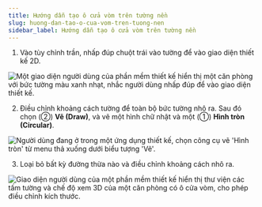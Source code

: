 ```yaml
---
title: Hướng dẫn tạo ô cửa vòm trên tường nền
slug: huong-dan-tao-o-cua-vom-tren-tuong-nen
sidebar_label: Hướng dẫn tạo ô cửa vòm trên tường nền
---
```


1. Vào tùy chỉnh trần, nhấp đúp chuột trái vào tường để vào giao diện thiết kế 2D.

![Một giao diện người dùng của phần mềm thiết kế hiển thị một căn phòng với bức tường màu xanh nhạt, nhắc người dùng nhấp đúp để vào giao diện thiết kế.](https://storage.googleapis.com/jegavn_kb/images/d2ca3c7f-5452-4444-b801-f8025ca4a70f.png)

2. Điều chỉnh khoảng cách tường để toàn bộ bức tường nhô ra. Sau đó chọn (②) **Vẽ (Draw)**, và vẽ một hình chữ nhật và một (①) **Hình tròn (Circular)**.

![Người dùng đang ở trong một ứng dụng thiết kế, chọn công cụ vẽ 'Hình tròn' từ menu thả xuống dưới biểu tượng 'Vẽ'.](https://storage.googleapis.com/jegavn_kb/images/8e3baf39-2616-4f29-aad8-ae010f09f878.png)

3. Loại bỏ bất kỳ đường thừa nào và điều chỉnh khoảng cách nhô ra.

![Giao diện người dùng của một phần mềm thiết kế hiển thị thư viện các tấm tường và chế độ xem 3D của một căn phòng có ô cửa vòm, cho phép điều chỉnh kích thước.](https://storage.googleapis.com/jegavn_kb/images/e780b5db-6aa0-4688-bd84-909f676a1ffa.png)